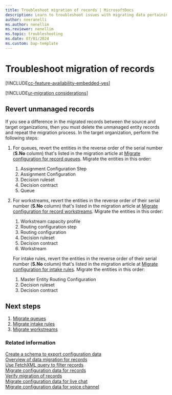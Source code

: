 ```yaml
---
title: Troubleshoot migration of records | MicrosoftDocs
description: Learn to troubleshoot issues with migrating data pertaining to records enabled for unified routing from source to target environments in Omnichannel for Customer Service.
author: neeranelli
ms.author: nenellim
ms.reviewer: nenellim
ms.topic: troubleshooting
ms.date: 07/01/2024
ms.custom: bap-template
---
```


# Troubleshoot migration of records

[!INCLUDE[cc-feature-availability-embedded-yes](../../includes/cc-feature-availability-embedded-yes.md)]


[!INCLUDE[ur-migration considerations](../../includes/cc-ur-migration-considerations.md)]

## Revert unmanaged records 

If you see a difference in the migrated records between the source and target organizations, then you must delete the unmanaged entity records and repeat the migration process. 
In the target organization, perform the following steps:

1. For queues, revert the entities in the reverse order of the serial number (**S.No** column) that's listed in the migration article at [Migrate configuration for record queues](migrate-record-routing-config-using-solutions.md#migrate-configuration-for-record-queues). Migrate the entities in this order:

    1. Assignment Configuration Step
    2. Assignment Configuration
    3. Decision ruleset
    4. Decision contract
    5. Queue


2. For workstreams, revert the entities in the reverse order of their serial number (**S.No** column) that's listed in the migration article at [Migrate configuration for record workstreams](migrate-record-routing-config-using-solutions.md#migrate-configuration-for-intake-rules-and-record-workstreams). Migrate the entities in this order:
    1. Workstream capacity profile
    1. Routing configuration step
    1. Routing configuration
    1. Decision ruleset
    1. Decision contract
    1. Workstream 
    
      For intake rules, revert the entities in the reverse order of their serial number (**S.No** column) that's listed in the migration article at [Migrate configuration for intake rules](migrate-record-routing-config-using-solutions.md#migrate-configuration-for-intake-rules-and-record-workstreams). Migrate the entities in this order:
      1. Master Entity Routing Configuration
      1. Decision ruleset
      1. Decision contract

## Next steps

1. [Migrate queues](migrate-record-routing-config-using-solutions.md#migrate-configuration-for-record-queues)  
2. [Migrate intake rules](migrate-record-routing-config-using-solutions.md#migrate-configuration-for-intake-rules-and-record-workstreams)  
3. [Migrate workstreams](migrate-record-routing-config-using-solutions.md#migrate-configuration-for-intake-rules-and-record-workstreams)  

### Related information

[Create a schema to export configuration data](/power-platform/admin/create-schema-export-configuration-data)  
[Overview of data migration for records](migrate-config-data-for-records-overview.md)  
[Use FetchXML query to filter records](use-fetchxml-filter-records.md)  
[Migrate configuration data for records](migrate-record-routing-config-using-solutions.md)  
[Verify migration of records](migrate-config-data-verify.md)  
[Migrate configuration data for live chat](migrate-config-data-for-live-chat.md)  
[Migrate configuration data for voice channel](migrate-config-data-for-voice-channel.md)   